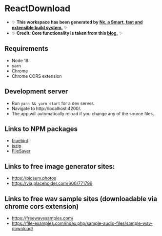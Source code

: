 # ReactDownload

- ✨ **This workspace has been generated by [Nx, a Smart, fast and extensible build system.](https://nx.dev)** ✨
- ✨ **Credit: Core functionality is taken from this [blog.](https://huynvk.dev/blog/download-files-and-zip-them-in-your-browsers-using-javascript)** ✨

## Requirements

- Node 18
- yarn
- Chrome
- Chrome CORS extension

## Development server

- Run `yarn && yarn start` for a dev server.
- Navigate to http://localhost:4200/.
- The app will automatically reload if you change any of the source files.

## Links to NPM packages

- [bluebird](https://www.npmjs.com/package/bluebird)
- [jszip](https://www.npmjs.com/package/jszip)
- [FileSaver](https://github.com/eligrey/FileSaver.js)

## Links to free image generator sites:

- https://picsum.photos
- https://via.placeholder.com/600/771796

## Links to free wav sample sites (downloadable via chrome cors extension)

- https://freewavesamples.com/
- https://file-examples.com/index.php/sample-audio-files/sample-wav-download/
